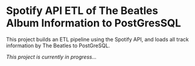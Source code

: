 # Spotify API ETL of The Beatles Album Information to PostGresSQL
This project builds an ETL pipeline using the Spotify API, and loads all track information by The Beatles to PostGreSQL. 

*This project is currently in progress...*

